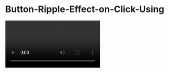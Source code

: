 # Button-Ripple-Effect-on-Click-Using

![Game Process](https://user-images.githubusercontent.com/66250856/106809431-f43b6880-666b-11eb-9b71-ceefd6e9588f.mp4)
